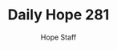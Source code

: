 ---
image: /assets/img/daily-hope-default-artwork.png
title: Daily Hope 281
number: 281
categories:
  - Daily Hope
author: Hope Staff
notes: Daily Hope 281
embed: >-
  <iframe style="border-radius:12px" src="https://open.spotify.com/embed/episode/45HIaYf7xcB2IZPNxB1ffO?utm_source=generator" width="100%" height="352" frameBorder="0" allowfullscreen="" allow="autoplay; clipboard-write; encrypted-media; fullscreen; picture-in-picture" loading="lazy"></iframe>
---